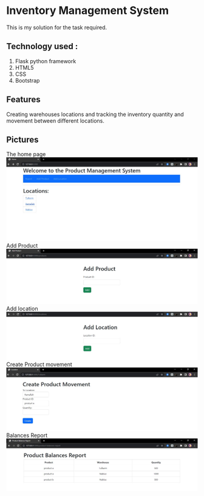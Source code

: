 # Inventory Management System 

This is my solution for the task required.

## Technology used :

1. Flask python framework
2. HTML5
3. CSS
4. Bootstrap

## Features

Creating warehouses locations and tracking the inventory quantity and movement between different locations.

## Pictures
The home page 
![index](https://github.com/MalekMohanna/EMS/blob/master/images/1.JPG)
Add Product
![index](https://github.com/MalekMohanna/EMS/blob/master/images/2.JPG)
Add location
![index](https://github.com/MalekMohanna/EMS/blob/master/images/3.JPG)
Create Product movement
![index](https://github.com/MalekMohanna/EMS/blob/master/images/4.JPG)
Balances Report
![index](https://github.com/MalekMohanna/EMS/blob/master/images/5.JPG)

